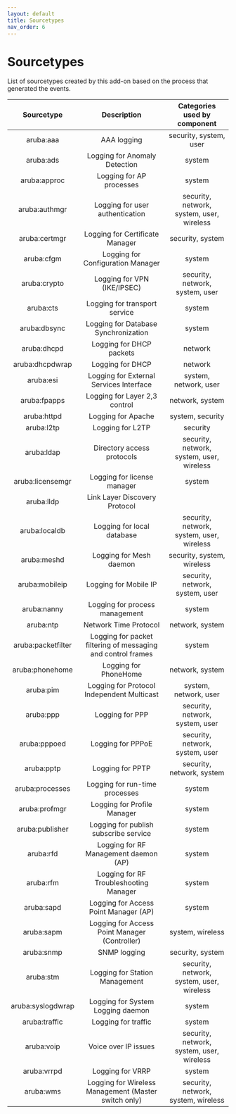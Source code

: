 ```yaml
---
layout: default
title: Sourcetypes
nav_order: 6
---
```

# Sourcetypes

List of sourcetypes created by this add-on based on the process that generated the events.

Sourcetype         | Description                                                  | Categories used by component
:-----------------:|:------------------------------------------------------------:|:---------------------------:
aruba:aaa          | AAA logging                                                  | security, system, user
aruba:ads          | Logging for Anomaly Detection                                | system
aruba:approc       | Logging for AP processes                                     | system
aruba:authmgr      | Logging for user authentication                              | security, network, system, user, wireless
aruba:certmgr      | Logging for Certificate Manager                              | security, system
aruba:cfgm         | Logging for Configuration Manager                            | system
aruba:crypto       | Logging for VPN (IKE/IPSEC)                                  | security, network, system, user
aruba:cts          | Logging for transport service                                | system
aruba:dbsync       | Logging for Database Synchronization                         | system
aruba:dhcpd        | Logging for DHCP packets                                     | network
aruba:dhcpdwrap    | Logging for DHCP                                             | network
aruba:esi          | Logging for External Services Interface                      | system, network, user
aruba:fpapps       | Logging for Layer 2,3 control                                | network, system
aruba:httpd        | Logging for Apache                                           | system, security
aruba:l2tp         | Logging for L2TP                                             | security
aruba:ldap         | Directory access protocols                                   | security, network, system, user, wireless
aruba:licensemgr   | Logging for license manager                                  | system
aruba:lldp         | Link Layer Discovery Protocol                                | 
aruba:localdb      | Logging for local database                                   | security, network, system, user, wireless
aruba:meshd        | Logging for Mesh daemon                                      | security, system, wireless
aruba:mobileip     | Logging for Mobile IP                                        | security, network, system, user
aruba:nanny        | Logging for process management                               | system
aruba:ntp          | Network Time Protocol                                        | network, system
aruba:packetfilter | Logging for packet filtering of messaging and control frames | system
aruba:phonehome    | Logging for PhoneHome                                        | network, system
aruba:pim          | Logging for Protocol Independent Multicast                   | system, network, user
aruba:ppp          | Logging for PPP                                              | security, network, system, user
aruba:pppoed       | Logging for PPPoE                                            | security, network, system, user
aruba:pptp         | Logging for PPTP                                             | security, network, system
aruba:processes    | Logging for run-time processes                               | system
aruba:profmgr      | Logging for Profile Manager                                  | system
aruba:publisher    | Logging for publish subscribe service                        | system
aruba:rfd          | Logging for RF Management daemon (AP)                        | system
aruba:rfm          | Logging for RF Troubleshooting Manager                       | system
aruba:sapd         | Logging for Access Point Manager (AP)                        | system
aruba:sapm         | Logging for Access Point Manager (Controller)                | system, wireless
aruba:snmp         | SNMP logging                                                 | security, system
aruba:stm          | Logging for Station Management                               | security, network, system, user, wireless
aruba:syslogdwrap  | Logging for System Logging daemon                            | system
aruba:traffic      | Logging for traffic                                          | system
aruba:voip         | Voice over IP issues                                         | security, network, system, user, wireless
aruba:vrrpd        | Logging for VRRP                                             | system
aruba:wms          | Logging for Wireless Management (Master switch only)         | security, network, system, wireless
